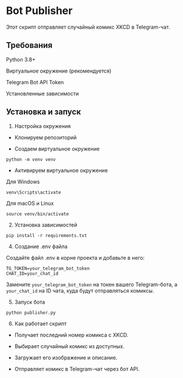 # Bot Publisher

Этот скрипт отправляет случайный комикс XKCD в Telegram-чат.

## Требования

Python 3.8+

Виртуальное окружение (рекомендуется)

Telegram Bot API Token

Установленные зависимости

## Установка и запуск

1. Настройка окружения
   
- Клонируем репозиторий

- Создаем виртуальное окружение
```
python -m venv venv
```
- Активируем виртуальное окружение

Для Windows
```
venv\Scripts\activate
```
Для macOS и Linux
```
source venv/bin/activate
```

2. Установка зависимостей
```
pip install -r requirements.txt
```
4. Создание .env файла

Создайте файл .env в корне проекта и добавьте в него:
```
TG_TOKEN=your_telegram_bot_token
CHAT_ID=your_chat_id
```
Замените `your_telegram_bot_token` на токен вашего Telegram-бота, а `your_chat_id` на ID чата, куда будут отправляться комиксы.

5. Запуск бота
```
python publisher.py
```
6. Как работает скрипт

- Получает последний номер комикса с XKCD.

- Выбирает случайный комикс из доступных.

- Загружает его изображение и описание.

- Отправляет комикс в Telegram-чат через бот API.
